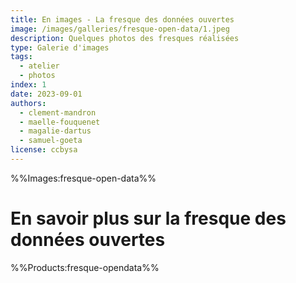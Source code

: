 ```yaml
---
title: En images - La fresque des données ouvertes
image: /images/galleries/fresque-open-data/1.jpeg
description: Quelques photos des fresques réalisées
type: Galerie d'images
tags:
  - atelier
  - photos
index: 1
date: 2023-09-01
authors:
  - clement-mandron
  - maelle-fouquenet
  - magalie-dartus
  - samuel-goeta
license: ccbysa
--- 
```


%%Images:fresque-open-data%%

# En savoir plus sur la fresque des données ouvertes

%%Products:fresque-opendata%%
